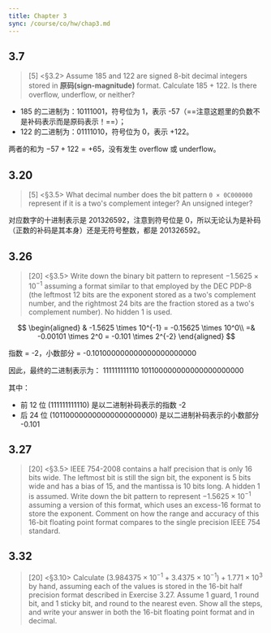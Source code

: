 ```yaml
---
title: Chapter 3
sync: /course/co/hw/chap3.md
---
```


## 3.7

> [5] <§3.2> Assume 185 and 122 are signed 8-bit decimal integers stored in **原码(sign-magnitude)** format. Calculate 185 + 122. Is there overflow, underflow, or neither?

- 185 的二进制为：10111001，符号位为 1，表示 -57（==注意这题里的负数不是补码表示而是原码表示！==）；
- 122 的二进制为：01111010，符号位为 0，表示 +122。

两者的和为 $-57+122=+65$，没有发生 overflow 或 underflow。

## 3.20

> [5] <§3.5> What decimal number does the bit pattern `0 × 0C000000` represent if it is a two's complement integer? An unsigned integer?

对应数字的十进制表示是 201326592，注意到符号位是 0，所以无论认为是补码（正数的补码是其本身）还是无符号整数，都是 201326592。

## 3.26

> [20] <§3.5> Write down the binary bit pattern to represent $-1.5625 \times 10^{-1}$ assuming a format similar to that employed by the DEC PDP-8 (the leftmost 12 bits are the exponent stored as a two's complement number, and the rightmost 24 bits are the fraction stored as a two's complement number). No hidden 1 is used.

$$
\begin{aligned}
& -1.5625 \times 10^{-1} = -0.15625 \times 10^0\\
=& -0.00101 \times 2^0 = -0.101 \times 2^{-2}
\end{aligned}
$$

指数 = -2，小数部分 = -0.101000000000000000000000

因此，最终的二进制表示为：
111111111110 101100000000000000000000

其中：

- 前 12 位 (111111111110) 是以二进制补码表示的指数 -2
- 后 24 位 (101100000000000000000000) 是以二进制补码表示的小数部分 -0.101

## 3.27

> [20] <§3.5> IEEE 754-2008 contains a half precision that is only 16 bits wide. The leftmost bit is still the sign bit, the exponent is 5 bits wide and has a bias of 15, and the mantissa is 10 bits long. A hidden 1 is assumed. Write down the bit pattern to represent $-1.5625 \times 10^{-1}$ assuming a version of this format, which uses an excess-16 format to store the exponent. Comment on how the range and accuracy of this 16-bit floating point format compares to the single precision IEEE 754 standard.

## 3.32

> [20] <§3.10> Calculate $(3.984375 \times 10^{-1} + 3.4375 \times 10^{-1}) + 1.771 \times 10^{3}$ by hand, assuming each of the values is stored in the 16-bit half precision format described in Exercise 3.27. Assume 1 guard, 1 round bit, and 1 sticky bit, and round to the nearest even. Show all the steps, and write your answer in both the 16-bit floating point format and in decimal.
